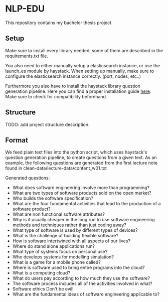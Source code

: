 # NLP-EDU

This repository contains my bachelor thesis project.

## Setup

Make sure to install every library needed, some of them are described in the requirements.txt file.

You also need to either manually setup a elasticsearch instance, or use the launch_es module by haystack. When setting up manually, make sure to configure the elasticsearch instance correctly. (port, nodes, etc..)

Furthermore you also have to install the haystack library question generation pipeline.
Here you can find a proper installation guide [here](https://docs.haystack.deepset.ai/docs/installation). Make sure to check for compatibility beforehand.

## Structure

TODO: add project structure description.

## Format

We feed plain text files into the python script, which uses haystack's question generation pipeline, to create questions from a given text. As an example, the following questions are generated from the first lecture note found in clean-data/lecture-data/content_w01.txt

Generated questions:

- What does software engineering involve more than programming?
- What are two types of software products sold on the open market?
- Who builds the software specification?
- What are the four fundamental activities that lead to the production of a software product?
- What are non functional software attributes?
- Why is it usually cheaper in the long run to use software engineering methods and techniques rather than just coding away?
- What type of software is used by different types of devices?
- What is the challenge of building flexible software?
- How is software intertwined with all aspects of our lives?
- Where do stand alone applications run?
- What type of systems focus on personal use?
- Who develops systems for modelling simulation?
- What is a game for a mobile phone called?
- Where is software used to bring entire programs into the cloud?
- What is a computing cloud?
- What do users pay according to how much they use the software?
- The software process includes all of the activities involved in what?
- Software ethics Don't be evil!
- What are the fundamental ideas of software engineering applicable to?
